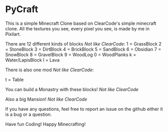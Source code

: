 # PyCraft
This is a simple Minecraft Clone based on ClearCode's simple minecraft clone.
All the textures you see, every pixel you see, is made by me in Pixilart.

There are 12 different kinds of blocks *Not like ClearCode*:
1 = GrassBlock
2 = StoneBlock
3 = DirtBlock
4 = BrickBlock
5 = SandBlock
6 = Obsidian
7 = SnowBlock
8 = GravelBlock
9 = WoodLog
0 = WoodPlanks
k = Water/LapisBlock
l = Lava

There is also one mod *Not like ClearCode*:

t = Table

You can build a Monastry with these blocks! *Not like ClearCode*

Also a big Mansion! *Not like ClearCode*

If you have any questions, feel free to report an issue on the github either it is a bug or a question.

Have fun Coding!
Happy Minecrafting!
